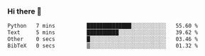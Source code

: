 ### Hi there 👋

<!--START_SECTION:waka-->

```txt
Python   7 mins          ██████████████░░░░░░░░░░░   55.60 %
Text     5 mins          ██████████░░░░░░░░░░░░░░░   39.62 %
Other    0 secs          █░░░░░░░░░░░░░░░░░░░░░░░░   03.46 %
BibTeX   0 secs          ▒░░░░░░░░░░░░░░░░░░░░░░░░   01.32 %
```

<!--END_SECTION:waka-->
